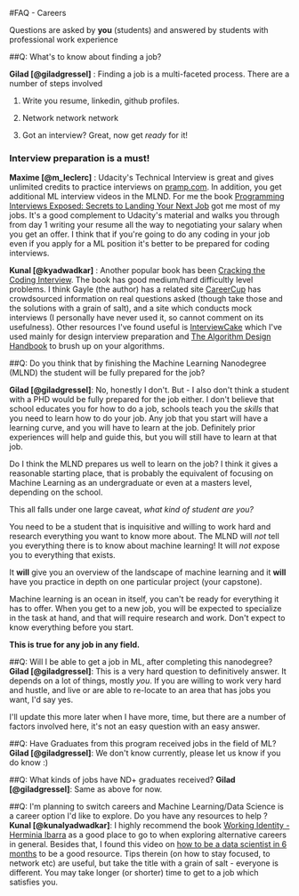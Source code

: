 #FAQ - Careers

Questions are asked by **you** (students) and answered by students with professional work experience

##Q: What's to know about finding a job?

**Gilad [@giladgressel]** : Finding a job is a multi-faceted process.  There are a number of steps involved

1. Write you resume, linkedin, github profiles.

2. Network network network

3. Got an interview?  Great, now get _ready_ for it!

### **Interview preparation is a must!**

**Maxime [@m_leclerc]** : Udacity's Technical Interview is great and gives unlimited credits to practice interviews on [pramp.com](pramp.com). In addition, you get additional ML interview videos in the MLND. For me the book [Programming Interviews Exposed: Secrets to Landing Your Next Job](http://amazon.com/dp/B008SGNJOW) got me most of my jobs. It's a good complement to Udacity's material and walks you through from day 1 writing your resume all the way to negotiating your salary when you get an offer. I think that if you're going to do any coding in your job even if you apply for a ML position it's better to be prepared for coding interviews.

**Kunal [@kyadwadkar]** : Another popular book has been [Cracking the Coding Interview](https://goo.gl/UErJAX). The book has good medium/hard difficultly level problems. I think Gayle (the author) has a related site [CareerCup](www.careercup.com) has crowdsourced information on real questions asked (though take those and the solutions with a grain of salt), and a site which conducts mock interviews (I personally have never used it, so cannot comment on its usefulness). Other resources I've found useful is [InterviewCake](www.interviewcake.com) which I've used mainly for design interview preparation and [The Algorithm Design Handbook](https://goo.gl/oHrnkO) to brush up on your algorithms.

##Q: Do you think that by finishing the Machine Learning Nanodegree (MLND) the student will be fully prepared for the job?

**Gilad [@giladgressel]**:  No, honestly I don't.  But - I also don't think a student with a PHD would be fully prepared for the job either.  I don't believe that school educates you for how to do a job, schools teach you the _skills_ that you need to learn how to do your job.  Any job that you start will have a learning curve, and you will have to learn at the job.  Definitely prior experiences will help and guide this, but you will still have to learn at that job.

Do I think the MLND prepares us well to learn on the job?  I think it gives a reasonable starting place, that is probably the equivalent of focusing on Machine Learning as an undergraduate or even at a masters level, depending on the school.

This all falls under one large caveat, _what kind of student are you?_

You need to be a student that is inquisitive and willing to work hard and research everything you want to know more about.  The MLND will _not_ tell you everything there is to know about machine learning!  It will _not_ expose you to everything that exists.

It **will** give you an overview of the landscape of machine learning and it **will** have you practice in depth on one particular project (your capstone). 

Machine learning is an ocean in itself, you can't be ready for everything it has to offer.  When you get to a new job, you will be expected to specialize in the task at hand, and that will require research and work.  Don't expect to know everything before you start.

**This is true for any job in any field.**

##Q: Will I be able to get a job in ML, after completing this nanodegree?
**Gilad [@giladgressel]**:  This is a very hard question to definitively answer.  It depends on a lot of things, mostly _you_.  If you are willing to work very hard and hustle, and live or are able to re-locate to an area that has jobs you want, I'd say yes. 

I'll update this more later when I have more, time, but there are a number of factors involved here, it's not an easy question with an easy answer.

##Q:  Have Graduates from this program received jobs in the field of ML?
**Gilad [@giladgressel]**:  We don't know currently, please let us know if you do know :)

##Q:  What kinds of jobs have ND+ graduates received?
**Gilad [@giladgressel]**:  Same as above for now.

##Q: I'm planning to switch careers and Machine Learning/Data Science is a career option I'd like to explore. Do you have any resources to help ? 
**Kunal [@kunalyadwadkar]**: I highly recommend the book [Working Identity - Herminia Ibarra](https://goo.gl/3DI8V0) as a good place to go to when exploring alternative careers in general. Besides that, I found this video on [how to be a data scientist in 6 months](https://goo.gl/ABCvRc) to be a good resource. Tips therein (on how to stay focused, to network etc) are useful, but take the title with a grain of salt - everyone is different. You may take longer (or shorter) time to get to a job which satisfies you. 
